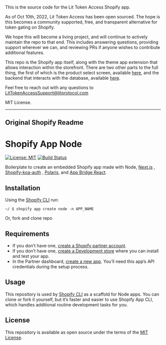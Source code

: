This is the source code for the Lit Token Access Shopify app.

As of Oct 10th, 2022, Lit Token Access has been open sourced. The hope is this becomes a community supported, free, and
transparent alternative for token gating on Shopify.

We hope this will become a living project, and will continue to actively maintain the repo to that end. This includes
answering questions, providing support wherever we can, and reviewing PRs if anyone wishes to contribute additional
features.

This repo is the Shopify app itself, along with the theme app extension that allows interaction
within the storefront. There are two other parts to the full thing, the first of which is the product select
screen, available [here](https://github.com/LIT-Protocol/lit-oauth/tree/main/src/pages/shopify), and the backend
that interacts with the database, available [here](https://github.com/LIT-Protocol/lit-oauth/tree/main/server/oauth).

Feel free to reach out with any questions to LitTokenAccessSupport@litprotocol.com

MIT License.

---

## Original Shopify Readme

# Shopify App Node

[![License: MIT](https://img.shields.io/badge/License-MIT-green.svg)](LICENSE.md)
[![Build Status](https://travis-ci.com/Shopify/shopify-app-node.svg?branch=master)](https://travis-ci.com/Shopify/shopify-app-node)

Boilerplate to create an embedded Shopify app made with Node, [Next.js](https://nextjs.org/)
, [Shopify-koa-auth](https://github.com/Shopify/quilt/tree/master/packages/koa-shopify-auth)
, [Polaris](https://github.com/Shopify/polaris-react),
and [App Bridge React](https://shopify.dev/tools/app-bridge/react-components).

## Installation

Using the [Shopify CLI](https://github.com/Shopify/shopify-cli) run:

```
~/ $ shopify app create node -n APP_NAME
```

Or, fork and clone repo

## Requirements

- If you don’t have one, [create a Shopify partner account](https://partners.shopify.com/signup).
- If you don’t have
  one, [create a Development store](https://help.shopify.com/en/partners/dashboard/development-stores#create-a-development-store)
  where you can install and test your app.
- In the Partner
  dashboard, [create a new app](https://help.shopify.com/en/api/tools/partner-dashboard/your-apps#create-a-new-app).
  You’ll need this app’s API credentials during the setup process.

## Usage

This repository is used by [Shopify CLI](https://github.com/Shopify/shopify-cli) as a scaffold for Node apps. You can
clone or fork it yourself, but it’s faster and easier to use Shopify App CLI, which handles additional routine
development tasks for you.

## License

This repository is available as open source under the terms of the [MIT License](https://opensource.org/licenses/MIT).
